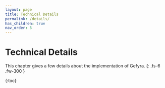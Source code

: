 ```yaml
---
layout: page
title: Technical Details
permalink: /details/
has_children: true
nav_order: 5
---
```

# Technical Details
This chapter gives a few details about the implementation of Gefyra.
{: .fs-6 .fw-300 }

{:toc}
